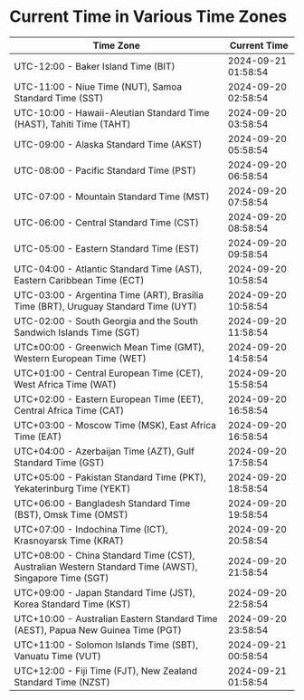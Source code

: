 # Current Time in Various Time Zones

| Time Zone | Current Time |
|-----------|--------------|
| UTC-12:00 - Baker Island Time (BIT) | 2024-09-21 01:58:54 |
| UTC-11:00 - Niue Time (NUT), Samoa Standard Time (SST) | 2024-09-20 02:58:54 |
| UTC-10:00 - Hawaii-Aleutian Standard Time (HAST), Tahiti Time (TAHT) | 2024-09-20 03:58:54 |
| UTC-09:00 - Alaska Standard Time (AKST) | 2024-09-20 05:58:54 |
| UTC-08:00 - Pacific Standard Time (PST) | 2024-09-20 06:58:54 |
| UTC-07:00 - Mountain Standard Time (MST) | 2024-09-20 07:58:54 |
| UTC-06:00 - Central Standard Time (CST) | 2024-09-20 08:58:54 |
| UTC-05:00 - Eastern Standard Time (EST) | 2024-09-20 09:58:54 |
| UTC-04:00 - Atlantic Standard Time (AST), Eastern Caribbean Time (ECT) | 2024-09-20 10:58:54 |
| UTC-03:00 - Argentina Time (ART), Brasília Time (BRT), Uruguay Standard Time (UYT) | 2024-09-20 10:58:54 |
| UTC-02:00 - South Georgia and the South Sandwich Islands Time (SGT) | 2024-09-20 11:58:54 |
| UTC±00:00 - Greenwich Mean Time (GMT), Western European Time (WET) | 2024-09-20 14:58:54 |
| UTC+01:00 - Central European Time (CET), West Africa Time (WAT) | 2024-09-20 15:58:54 |
| UTC+02:00 - Eastern European Time (EET), Central Africa Time (CAT) | 2024-09-20 16:58:54 |
| UTC+03:00 - Moscow Time (MSK), East Africa Time (EAT) | 2024-09-20 16:58:54 |
| UTC+04:00 - Azerbaijan Time (AZT), Gulf Standard Time (GST) | 2024-09-20 17:58:54 |
| UTC+05:00 - Pakistan Standard Time (PKT), Yekaterinburg Time (YEKT) | 2024-09-20 18:58:54 |
| UTC+06:00 - Bangladesh Standard Time (BST), Omsk Time (OMST) | 2024-09-20 19:58:54 |
| UTC+07:00 - Indochina Time (ICT), Krasnoyarsk Time (KRAT) | 2024-09-20 20:58:54 |
| UTC+08:00 - China Standard Time (CST), Australian Western Standard Time (AWST), Singapore Time (SGT) | 2024-09-20 21:58:54 |
| UTC+09:00 - Japan Standard Time (JST), Korea Standard Time (KST) | 2024-09-20 22:58:54 |
| UTC+10:00 - Australian Eastern Standard Time (AEST), Papua New Guinea Time (PGT) | 2024-09-20 23:58:54 |
| UTC+11:00 - Solomon Islands Time (SBT), Vanuatu Time (VUT) | 2024-09-21 00:58:54 |
| UTC+12:00 - Fiji Time (FJT), New Zealand Standard Time (NZST) | 2024-09-21 01:58:54 |
